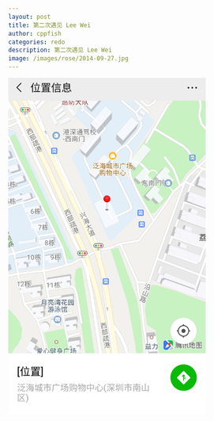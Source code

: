 ```yaml
---
layout: post
title: 第二次遇见 Lee Wei
author: cppfish
categories: redo
description: 第二次遇见 Lee Wei
image: /images/rose/2014-09-27.jpg
---
```



<img src="/images/WeChat Image_20190330130713.jpg" width='400'>

